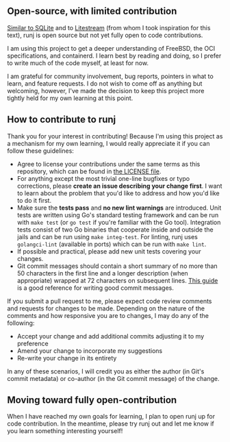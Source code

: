 ## Open-source, with limited contribution

[Similar to SQLite](https://www.sqlite.org/copyright.html) and to
[Litestream](https://github.com/benbjohnson/litestream) (from whom I took
inspiration for this text), runj is open source but not yet fully open to code
contributions.

I am using this project to get a deeper understanding of FreeBSD, the OCI
specifications, and containerd.  I learn best by reading and doing, so I
prefer to write much of the code myself, at least for now.

I am grateful for community involvement, bug reports, pointers in what to learn,
and feature requests.  I do not wish to come off as anything but welcoming,
however, I've made the decision to keep this project more tightly held for my 
own learning at this point.

## How to contribute to runj

Thank you for your interest in contributing!  Because I'm using this project as
a mechanism for my own learning, I would really appreciate it if you can follow
these guidelines:

* Agree to license your contributions under the same terms as this repository,
  which can be found in [the LICENSE file](LICENSE).
* For anything except the most trivial one-line bugfixes or typo corrections,
  please **create an issue describing your change first**.  I want to learn
  about the problem that you'd like to address and how you'd like to do it
  first.
* Make sure the **tests pass** and **no new lint warnings** are introduced.
  Unit tests are written using Go's standard testing framework and can be run
  with `make test` (or `go test` if you're familiar with the Go tool).
  Integration tests consist of two Go binaries that cooperate inside and
  outside the jails and can be run using `make integ-test`.  For linting,
  runj uses `golangci-lint` (available in ports) which can be run with `make
  lint`.
* If possible and practical, please add new unit tests covering your changes.
* Git commit messages should contain a short summary of no more than 50
  characters in the first line and a longer description (when appropriate)
  wrapped at 72 characters on subsequent lines.
  [This guide](https://chris.beams.io/posts/git-commit/) is a good reference for
  writing good commit messages.

If you submit a pull request to me, please expect code review comments and
requests for changes to be made.  Depending on the nature of the comments and
how responsive you are to changes, I may do any of the following:

* Accept your change and add additional commits adjusting it to my preference
* Amend your change to incorporate my suggestions
* Re-write your change in its entirety

In any of these scenarios, I will credit you as either the author (in Git's
commit metadata) or co-author (in the Git commit message) of the change.

## Moving toward fully open-contribution

When I have reached my own goals for learning, I plan to open runj up for code
contribution.  In the meantime, please try runj out and let me know if you learn
something interesting yourself!
